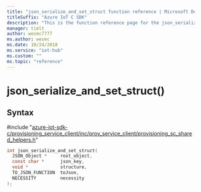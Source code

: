 ```yaml
---                             
title: "json_serialize_and_set_struct function reference | Microsoft Docs" 
titleSuffix: "Azure IoT C SDK"            
description: "This is the function reference page for the json_serialize_and_set_struct() function in the Azure IoT C SDK. This SDK is used with Azure IoT Hub and Azure IoT Hub Device Provisioning Service"            
manager: timlt                 
author: wesmc7777              
ms.author: wesmc               
ms.date: 10/24/2018                    
ms.service: "iot-hub"             
ms.custom: ""                
ms.topic: "reference"        
---                            
```


# json_serialize_and_set_struct()

## Syntax

\#include "[azure-iot-sdk-c/provisioning_service_client/inc/prov_service_client/provisioning_sc_shared_helpers.h](../provisioning-sc-shared-helpers-h.md)"  
```C
int json_serialize_and_set_struct(
  JSON_Object *     root_object,
  const char *      json_key,
  void *            structure,
  TO_JSON_FUNCTION  toJson,
  NECESSITY         necessity
);
```

